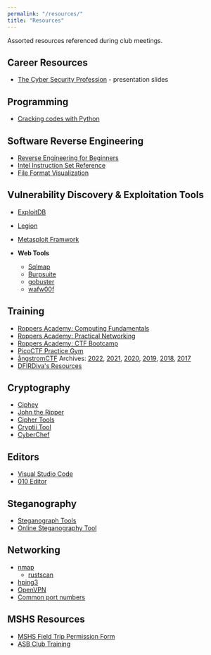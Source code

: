 ```yaml
---
permalink: "/resources/"
title: "Resources"
---
```


Assorted resources referenced during club meetings.

##  Career Resources

- [The Cyber Security
  Profession](https://docs.google.com/presentation/d/1-s8vyxrRhlyQDaov2C8ct-h9T8kmwJBWKd2Nh_HXSjU/edit?hl=en&forcehl=1#slide=id.p) - presentation slides

## Programming

- [Cracking codes with Python](https://inventwithpython.com/cracking/)

## Software Reverse Engineering

- [Reverse Engineering for Beginners](/assets/docs/RE4B-EN.pdf)
- [Intel Instruction Set Reference](https://www.intel.com/content/www/us/en/developer/articles/technical/intel-sdm.html)
- [File Format Visualization](https://github.com/corkami/pics/tree/master/binary#file-formats)

## Vulnerability Discovery & Exploitation Tools

- [ExploitDB](https://www.exploit-db.com)
- [Legion](https://github.com/GoVanguard/legion)
- [Metasploit Framwork](https://github.com/rapid7/metasploit-framework)

- **Web Tools**
	- [Sqlmap](https://sqlmap.org)
	- [Burpsuite](https://portswigger.net/burp/communitydownload)
	- [gobuster](https://github.com/OJ/gobuster)
	- [wafw00f](https://github.com/EnableSecurity/wafw00f)

## Training

- [Roppers Academy: Computing Fundamentals](https://www.roppers.org/courses/fundamentals)
- [Roppers Academy: Practical Networking](https://www.roppers.org/courses/networking)
- [Roppers Academy: CTF Bootcamp](https://www.roppers.org/courses/ctf)
- [PicoCTF Practice Gym](https://play.picoctf.org/practice)
- [ångstromCTF](https://angstromctf.com/) Archives: [2022](https://2022.angstromctf.com/),
  [2021](https://2021.angstromctf.com/), [2020](https://2020.angstromctf.com/),
  [2019](https://2019.angstromctf.com/), [2018](https://2018.angstromctf.com/), [2017](https://2017.angstromctf.com/)
- [DFIRDiva's Resources](https://training.dfirdiva.com/listing-category/training-for-kids)

## Cryptography

- [Ciphey](https://github.com/ciphey/ciphey)
- [John the Ripper](https://www.openwall.com/john)
- [Cipher Tools](http://rumkin.com/tools/cipher/)
- [Cryptii Tool](https://cryptii.com/)
- [CyberChef](https://gchq.github.io/CyberChef/)

## Editors

- [Visual Studio Code](https://code.visualstudio.com/)
- [010 Editor](https://www.sweetscape.com/010editor/)

## Steganography

- [Steganograph Tools](https://resources.infosecinstitute.com/steganography-and-tools-to-perform-steganography)
- [Online Steganography Tool](https://stylesuxx.github.io/steganography/)

## Networking

- [nmap](https://nmap.org/book/port-scanning-tutorial.html)
	 - [rustscan](https://github.com/rustscan/rustscan)
- [hping3](https://www.kali.org/tools/hping3/)
- [OpenVPN](https://openvpn.net/community-resources/how-to/)
- [Common port numbers](https://www.cloudflare.com/learning/network-layer/what-is-a-computer-port/)

## MSHS Resources

- [MSHS Field Trip Permission Form](https://www.svsd410.org/cms/lib/WA01919490/Centricity/Domain/229/Fieldtrip_Form_for_Students_2015.pdf)
- [ASB Club Training](https://docs.google.com/presentation/d/1-BAtITMFUHVacUXRvlAvMTE6vxTfVwMvQhCcRWjpyjU/edit#slide=id.p)
